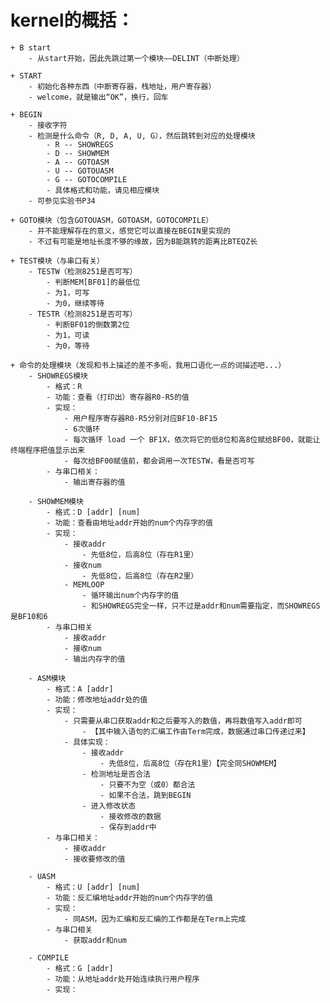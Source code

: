 # kernel的概括：
	+ B start 
		- 从start开始，因此先跳过第一个模块——DELINT（中断处理）
		
	+ START
		- 初始化各种东西（中断寄存器，栈地址，用户寄存器）
		- welcome，就是输出“OK”，换行，回车
		
	+ BEGIN
		- 接收字符
		- 检测是什么命令（R, D, A, U, G），然后跳转到对应的处理模块
			- R -- SHOWREGS
			- D -- SHOWMEM
			- A -- GOTOASM
			- U -- GOTOUASM
			- G -- GOTOCOMPILE
			- 具体格式和功能，请见相应模块
		- 可参见实验书P34
		
	+ GOTO模块（包含GOTOUASM，GOTOASM，GOTOCOMPILE）
		- 并不能理解存在的意义，感觉它可以直接在BEGIN里实现的
		- 不过有可能是地址长度不够的缘故，因为B能跳转的距离比BTEQZ长
	
	+ TEST模块（与串口有关）
		- TESTW（检测8251是否可写）
			- 判断MEM[BF01]的最低位
			- 为1，可写
			- 为0，继续等待
		- TESTR（检测8251是否可写）
			- 判断BF01的倒数第2位
			- 为1，可读
			- 为0，等待
	
	+ 命令的处理模块（发现和书上描述的差不多呃，我用口语化一点的词描述吧...）
		- SHOWREGS模块
			- 格式：R
			- 功能：查看（打印出）寄存器R0-R5的值
			- 实现：
				- 用户程序寄存器R0-R5分别对应BF10-BF15
				- 6次循环
				- 每次循环 load 一个 BF1X，依次将它的低8位和高8位赋给BF00，就能让终端程序把值显示出来
				- 每次给BF00赋值前，都会调用一次TESTW，看是否可写
			- 与串口相关：
				- 输出寄存器的值
				
		- SHOWMEM模块
			- 格式：D [addr] [num]
			- 功能：查看由地址addr开始的num个内存字的值
			- 实现：
				- 接收addr
					- 先低8位，后高8位（存在R1里）
				- 接收num
					- 先低8位，后高8位（存在R2里）
				- MEMLOOP
					- 循环输出num个内存字的值
					- 和SHOWREGS完全一样，只不过是addr和num需要指定，而SHOWREGS是BF10和6
			- 与串口相关
				- 接收addr
				- 接收num
				- 输出内存字的值
				
		- ASM模块
			- 格式：A [addr]
			- 功能：修改地址addr处的值
			- 实现：
				- 只需要从串口获取addr和之后要写入的数值，再将数值写入addr即可
					- 【其中输入语句的汇编工作由Term完成，数据通过串口传递过来】
				- 具体实现：
					- 接收addr
						- 先低8位，后高8位（存在R1里）【完全同SHOWMEM】
					- 检测地址是否合法
						- 只要不为空（或0）都合法
						- 如果不合法，跳到BEGIN
					- 进入修改状态
						- 接收修改的数据
						- 保存到addr中
			- 与串口相关：
				- 接收addr
				- 接收要修改的值

		- UASM
			- 格式：U [addr] [num]
			- 功能：反汇编地址addr开始的num个内存字的值
			- 实现：
				- 同ASM，因为汇编和反汇编的工作都是在Term上完成
			- 与串口相关
				- 获取addr和num
		
		- COMPILE
			- 格式：G [addr]
			- 功能：从地址addr处开始连续执行用户程序
			- 实现：
				
				
	
		
	
	
	
	
	
	
	
	
	
	
	
	
	
	
	
	
	
	
	
	
	
	
	
	
	


 